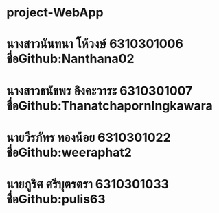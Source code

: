 # project-WebApp
# นางสาวนันทนา โห้วงษ์ 6310301006 ชื่อGithub:Nanthana02
# นางสาวธนัชพร อิงคะวาระ 6310301007 ชื่อGithub:ThanatchapornIngkawara
# นายวีรภัทร ทองน้อย 6310301022 ชื่อGithub:weeraphat2
# นายภูริศ ศรีบุตรตรา 6310301033 ชื่อGithub:pulis63
